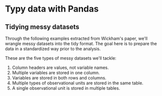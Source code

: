 # Typy data with Pandas

## Tidying messy datasets

Through the following examples extracted from Wickham's paper, we'll wrangle messy datasets into the tidy format. The goal here is to prepare the data in a standardized way prior to the analysis.

These are the five types of messy datasets we'll tackle:

1. Column headers are values, not variable names.
2. Multiple variables are stored in one column.
3. Variables are stored in both rows and columns.
4. Multiple types of observational units are stored in the same table.
5. A single observational unit is stored in multiple tables.

